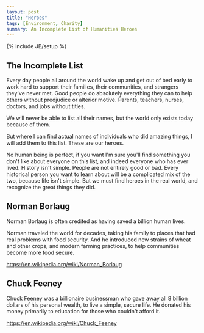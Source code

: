 ```yaml
---
layout: post
title: "Heroes"
tags: [Environment, Charity]
summary: An Incomplete List of Humanities Heroes
---
```

{% include JB/setup %}


## The Incomplete List

Every day people all around the world wake up and get out of bed early to work hard to support their families, their communities, and strangers they've never met. Good people do absolutely everything they can to help others without predjudice or alterior motive. Parents, teachers, nurses, doctors, and jobs without titles.

We will never be able to list all their names, but the world only exists today because of them.

But where I can find actual names of individuals who did amazing things, I will add them to this list.  These are our heroes.

No human being is perfect, if you want I'm sure you'll find something you don't like about everyone on this list, and indeed everyone who has ever lived. History isn't simple. People are not entirely good or bad. Every historical person you want to learn about will be a complicated mix of the two, because life isn't simple. But we must find heroes in the real world, and recognize the great things they did.


## Norman Borlaug

Norman Borlaug is often credited as having saved a billion human lives.

Norman traveled the world for decades, taking his family to places that had real problems with food security. And he introduced new strains of wheat and other crops, and modern farming practices, to help communities become more food secure.

https://en.wikipedia.org/wiki/Norman_Borlaug


## Chuck Feeney

Chuck Feeney was a billionaire businessman who gave away all 8 billion dollars of his personal wealth, to live a simple, secure life. He donated his money primarily to education for those who couldn't afford it.

https://en.wikipedia.org/wiki/Chuck_Feeney
